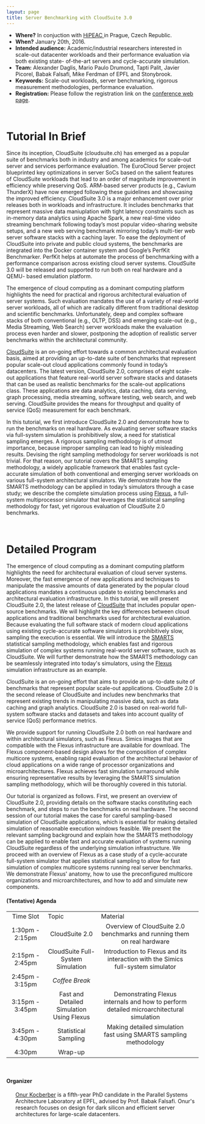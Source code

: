 ```yaml
---
layout: page
title: Server Benchmarking with CloudSuite 3.0
---
```



<p>
<ul>
<li><b>Where?</b> In conjuction with <a href="https://www.hipeac.net/2016/prague/schedule/#tutori">HiPEAC </a> in Prague, Czech Republic.</li>
<li><b>When?</b> January 20th, 2016.</li>
<li><b>Intended audience:</b> Academic/industrial researchers interested in scale-out datacenter workloads and their performance evaluation via both existing state- of-the-art servers and cycle-accurate simulation.</li>
<li><b>Team:</b> Alexander Daglis, Mario Paulo Drumond, Tapti Palit, Javier Picorel, Babak Falsafi, Mike Ferdman of EPFL and Stonybrook.</li>
<li><b>Keywords:</b> Scale-out workloads, server benchmarking, rigorous measurement methodologies, performance evaluation.</li>
<li><b>Registration:</b> Please follow the registration link on the <a href="https://www.hipeac.net/2016/prague/">conference web page</a>.</li>
</ul>
</p>

<br/>
<h1>Tutorial In Brief</h1>
<p>
Since its inception, CloudSuite (cloudsuite.ch) has emerged as a popular suite of benchmarks both in industry and among academics for scale-out server and services performance evaluation. The EuroCloud Server project blueprinted key optimizations in server SoCs based on the salient features of CloudSuite workloads that lead to an order of magnitude improvement in efficiency while preserving QoS. ARM-based server products (e.g., Cavium ThunderX) have now emerged following these guidelines and showcasing the improved efficiency.
CloudSuite 3.0 is a major enhancement over prior releases both in workloads and infrastructure. It includes benchmarks that represent massive data maniuplation with tight latency constraints such as in-memory data analytics using Apache Spark, a new real-time video streaming benchmark following today’s most popular video-sharing website setups, and a new web serving benchmark mirroring today’s multi-tier web server software stacks with a caching layer.
To ease the deployment of CloudSuite into private and public cloud systems, the benchmarks are integrated into the Docker container system and Google’s PerfKit Benchmarker. PerfKit helps at automate the process of benchmarking with a performance comparison across existing cloud server systems. CloudSuite 3.0 will be released and supported to run both on real hardware and a QEMU- based emulation platform.
</p>

<p>The emergence of cloud computing as a dominant computing platform highlights the need for practical and rigorous architectural evaluation of server systems. Such evaluation mandates the use of a variety of real-world server workloads, all of which are radically different from traditional desktop and scientific benchmarks. Unfortunately, deep and complex software stacks of both conventional (e.g., OLTP, DSS) and emerging scale-out (e.g., Media Streaming, Web Search) server workloads make the evaluation process even harder and slower, postponing the adoption of realistic server benchmarks within the architectural community.<p>
<p><a href="{{ site.baseurl }}">CloudSuite</a> is an on-going effort towards a common architectural evaluation basis, aimed at providing an up-to-date suite of benchmarks that represent popular scale-out cloud applications commonly found in today’s datacenters. The latest version, CloudSuite 2.0, comprises of eight scale-out applications that feature real-world server software stacks and datasets that can be used as realistic benchmarks for the scale-out applications class. These applications are data analytics, data caching, data serving, graph processing, media streaming, software testing, web search, and web serving. CloudSuite provides the means for throughput and quality of service (QoS) measurement for each benchmark.</p> 
<p>In this tutorial, we first introduce CloudSuite 2.0 and demonstrate how to run the benchmarks on real hardware. As evaluating server software stacks via full-system simulation is prohibitively slow, a need for statistical sampling emerges. A rigorous sampling methodology is of utmost importance, because improper sampling can lead to highly misleading results. Devising the right sampling methodology for server workloads is not trivial. For that reason, our tutorial covers the SMARTS sampling methodology, a widely applicable framework that enables fast cycle-accurate simulation of both conventional and emerging server workloads on various full-system architectural simulators. We demonstrate how the SMARTS methodology can be applied in today’s simulators through a case study; we describe the complete simulation process using <a href="http://parsa.epfl.ch/simflex/">Flexus</a>, a full-system multiprocessor simulator that leverages the statistical sampling methodology for fast, yet rigorous evaluation of CloudSuite 2.0 benchmarks.</p>

<br/>


<h1>Detailed Program</h1>

<p>The emergence of cloud computing as a dominant computing platform highlights the need for architectural evaluation of cloud server systems. Moreover, the fast emergence of new applications and techniques to manipulate the massive amounts of data generated by the popular cloud applications mandates a continuous update to existing benchmarks and architectural evaluation infrastructure. In this tutorial, we will present CloudSuite 2.0, the latest release of <a href="http://parsa.epfl.ch/cloudsuite/cloudsuite.html">CloudSuite</a> that includes popular open-source benchmarks. We will highlight the key differences between cloud applications and traditional benchmarks used for architectural evaluation. Because evaluating the full software stack of modern cloud applications using existing cycle-accurate software simulators is prohibitively slow, sampling the execution is essential. We will introduce the <a href = "SMARTS.pdf">SMARTS</a> statistical sampling methodology, which enables fast and rigorous simulation of complex systems running real-world server software, such as CloudSuite. We will further demonstrate how the SMARTS methodology can be seamlessly integrated into today's simulators, using the <a href="http://parsa.epfl.ch/simflex/">Flexus</a> simulation infrastructure as an example.  </p>
<p>CloudSuite is an on-going effort that aims to provide an up-to-date suite of benchmarks that represent popular scale-out applications. CloudSuite 2.0 is the second release of CloudSuite and includes new benchmarks that represent existing trends in manipulating massive data, such as data caching and graph analytics. CloudSuite 2.0 is based on real-world full-system software stacks and datasets and takes into account quality of service (QoS) performance metrics. </p>
<p>We provide support for running CloudSuite 2.0 both on real hardware and within architectural simulators, such as Flexus. Simics images that are compatible with the Flexus infrastructure are available for download. The Flexus component-based design allows for the composition of complex multicore systems, enabling rapid evaluation of the architectural behavior of cloud applications on a wide range of processor organizations and microarchitectures. Flexus achieves fast simulation turnaround while ensuring representative results by leveraging the SMARTS simulation sampling methodology, which will be thoroughly covered in this tutorial.</p>
<p>Our tutorial is organized as follows. First, we present an overview of CloudSuite 2.0, providing details on the software stacks constituting each benchmark, and steps to run the benchmarks on real hardware. The second session of our tutorial makes the case for careful sampling-based simulation of CloudSuite applications, which is essential for making detailed simulation of reasonable execution windows feasible. We present the relevant sampling background and explain how the SMARTS methodology can be applied to enable fast and accurate evaluation of systems running CloudSuite regardless of the underlying simulation infrastructure. We proceed with an overview of Flexus as a case study of a cycle-accurate full-system simulator that applies statistical sampling to allow for fast simulation of complex multicore systems running real server benchmarks. We demonstrate Flexus' anatomy, how to use the preconfigured multicore organizations and microarchitectures, and how to add and simulate new components.</p>

<h4>(Tentative) Agenda</h4>
<table cellspacing="8" border="0">
<tr id="row1"  >
<td width="20%" align="center">Time Slot</td><td>Topic</td><td>Material</td>
</tr>
<tr align="center"><td>1:30pm - 2:15pm</td><td>CloudSuite 2.0</td><td>Overview of CloudSuite 2.0 benchmarks and running them on real hardware</td>
</tr>
<tr align="center"><td>2:15pm - 2:45pm</td>
<td>CloudSuite Full-System Simulation </td>
<td>Introduction to Flexus and its interaction with the Simics full-system simulator </tr>
<tr align="center"><td>2:45pm - 3:15pm</td><td><em>Coffee Break</em></td><td></td><td></td></tr>
<tr align="center"><td>3:15pm - 3:45pm</td><td>Fast and Detailed Simulation Using Flexus</td><td>Demonstrating Flexus internals and how to perform detailed microarchitectural simulation </td>
</tr>
<tr align="center"><td>3:45pm - 4:30pm</td><td>Statistical Sampling</td><td>Making detailed simulation fast using SMARTS sampling methodology</td>
<tr align="center"><td>4:30pm</td><td> Wrap-up </td></tr>
</tr>
</table>

<br/>
<h4>Organizer</h4>


<ul>
<a href="http://parsa.epfl.ch/~kocberbe">Onur Kocberber</a> is a fifth-year PhD candidate in the Parallel Systems Architecture Laboratory at EPFL, advised by Prof. Babak Falsafi. Onur's research focuses on design for dark silicon and efficient server architectures for large-scale datacenters.
<!--
<li> <a href="http://parsa.epfl.ch/~jevdjic">Djordje Jevdjic</a> is a fifth-year PhD candidate in the Parallel Systems Architecture Laboratory at EPFL, advised by Prof. Babak Falsafi. Djordje works on high-performance memory systems for servers, including on-chip DRAM caches and 3D-die stacking, with emphasis on locality and energy-efficiency.</li>
<li> <a href="http://parsa.epfl.ch/~kaynak">Cansu Kaynak</a> is a fifth-year PhD candidate in the Parallel Systems Architecture Laboratory at EPFL, advised by Prof. Babak Falsafi. Cansu's research focuses on high-performance memory systems to bridge the ever-increasing processor/memory performance gap. She is currently working on mitigating instruction-related stalls, a key performance bottleneck in server applications.</li> 
<li> <a href="http://parsa.epfl.ch/~volos">Stavros Volos</a> is a fifth-year PhD candidate in the Parallel Systems Architecture Laboratory at EPFL, advised by Prof. Babak Falsafi. Stavros's work focuses on energy-efficient memory systems for server applications, with emphasis on energy-efficient data movement.</li><
-->

</ul>